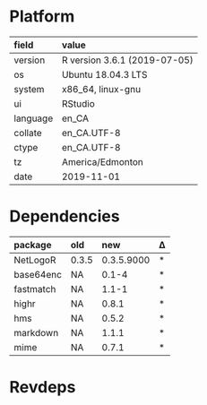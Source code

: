 # Platform

|field    |value                        |
|:--------|:----------------------------|
|version  |R version 3.6.1 (2019-07-05) |
|os       |Ubuntu 18.04.3 LTS           |
|system   |x86_64, linux-gnu            |
|ui       |RStudio                      |
|language |en_CA                        |
|collate  |en_CA.UTF-8                  |
|ctype    |en_CA.UTF-8                  |
|tz       |America/Edmonton             |
|date     |2019-11-01                   |

# Dependencies

|package   |old   |new        |Δ  |
|:---------|:-----|:----------|:--|
|NetLogoR  |0.3.5 |0.3.5.9000 |*  |
|base64enc |NA    |0.1-4      |*  |
|fastmatch |NA    |1.1-1      |*  |
|highr     |NA    |0.8.1      |*  |
|hms       |NA    |0.5.2      |*  |
|markdown  |NA    |1.1.1      |*  |
|mime      |NA    |0.7.1      |*  |

# Revdeps

